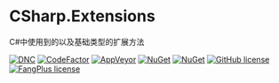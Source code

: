 # CSharp.Extensions
C#中使用到的以及基础类型的扩展方法

[![DNC](https://img.shields.io/badge/.netcore-%3E%3D2.1-green.svg)](#)
[![CodeFactor](https://www.codefactor.io/repository/github/ojdev/microsoft.csharp.extensions/badge)](https://www.codefactor.io/repository/github/ojdev/microsoft.csharp.extensions)
[![AppVeyor](https://img.shields.io/appveyor/ci/ojdev/rabbitmq-eventbus-aspnetcore.svg?style=popout)](https://ci.appveyor.com/project/ojdev/microsoft-csharp-extensions)
[![NuGet](https://img.shields.io/nuget/v/csharp.extensions.svg?style=popout)](https://www.nuget.org/packages/microsoft.csharp.extensions)
[![NuGet](https://img.shields.io/nuget/dt/csharp.extensions.svg?style=popout)](https://www.nuget.org/packages/microsoft.csharp.extensions)
[![GitHub license](https://img.shields.io/github/license/ojdev/microsoft.csharp.extensions.svg)](https://github.com/ojdev/csharp.extensions/blob/master/LICENSE)
[![FangPlus license](https://img.shields.io/badge/FangPlus-2.0-green.svg)](https://ch.hrb.housecool.com)
